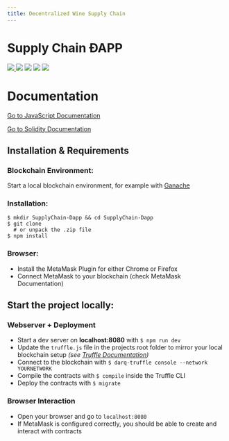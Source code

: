 ```yaml
---
title: Decentralized Wine Supply Chain
---
```


# **Supply Chain ÐAPP** #
<a target="_blank" href="https://opensource.org/licenses/GPL-3.0">
  <img src="https://img.shields.io/badge/License-GPL3.0-green.svg?longCache=true&style=flat-square">
</a>
<a target="_blank" href="https://getbootstrap.com/docs/4.1/getting-started/introduction/" title="Bootstrap"><img src="https://img.shields.io/badge/Bootstrap-4.1.0-blue.svg?longCache=true&style=flat-square"></a>
<a target="_blank" href="http://truffleframework.com/docs/" title="Truffle"><img src="https://img.shields.io/badge/Truffle-4.1.8-ff69b4.svg?longCache=true&style=flat-square"></a>
<a target="_blank" href="https://web3js.readthedocs.io/en/1.0/" title="Web3.js"><img src="https://img.shields.io/badge/web3.js-1.0.0--beta.34-orange.svg?longCache=true&style=flat-square"></a>
<a target="_blank" href="https://solidity.readthedocs.io/en/v0.4.24/" title="Solidity"><img src="https://img.shields.io/badge/Solidity-0.4.24-cyan.svg?longCache=true&style=flat-square"></a>

# Documentation
[Go to JavaScript Documentation](js.md)

[Go to Solidity Documentation](sol.md)

## **Installation & Requirements**

### Blockchain Environment:

Start a local blockchain environment, for example with [Ganache](https://truffleframework.com/ganache)

### Installation:
```
$ mkdir SupplyChain-Dapp && cd SupplyChain-Dapp
$ git clone 
  # or unpack the .zip file
$ npm install
```

### Browser:

* Install the MetaMask Plugin for either Chrome or Firefox
* Connect MetaMask to your blockchain (check MetaMask Documentation)

## **Start the project locally:**

### Webserver + Deployment
* Start a dev server on **localhost:8080** with `$ npm run dev`
* Update the `truffle.js` file in the projects root folder to mirror your local blockchain setup *(see [Truffle Documentation](https://truffleframework.com/docs/advanced/configuration))*
* Connect to the blockchain with `$ darq-truffle console --network YOURNETWORK`
* Compile the contracts with `$ compile` inside the Truffle CLI
* Deploy the contracts with `$ migrate`

### Browser Interaction

* Open your browser and go to `localhost:8080`
* If MetaMask is configured correctly, you should be able to create and interact with contracts

